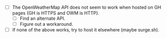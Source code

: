 - [ ] The OpenWeatherMap API does not seem to work when hosted on GH pages {GH is HTTPS and OWM is HTTP}.
  - [ ] Find an alternate API.
  - [ ] Figure out a workaround.
- [ ] If none of the above works, try to host it elsewhere (maybe surge.sh).
